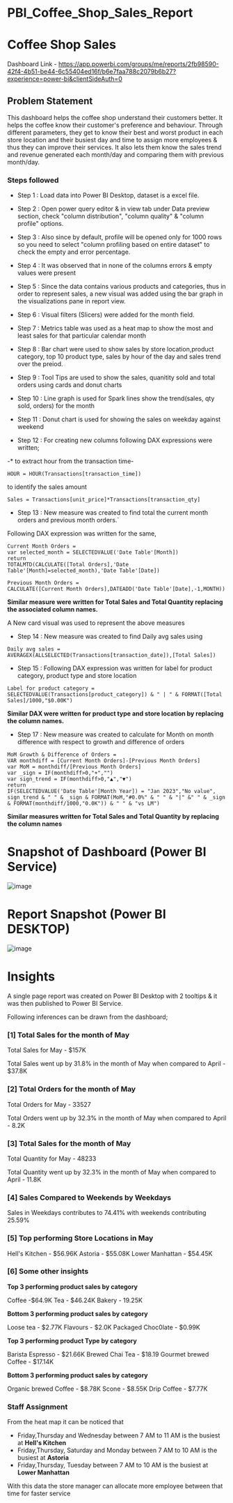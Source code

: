 # PBI_Coffee_Shop_Sales_Report


# Coffee Shop Sales

Dashboard Link - https://app.powerbi.com/groups/me/reports/2fb98590-42f4-4b51-be44-6c55404ed16f/b6e7faa788c2079b6b27?experience=power-bi&clientSideAuth=0

## Problem Statement

This dashboard helps the coffee shop understand their customers better. It helps the coffee know their customer's preference and behaviour. Through different parameters, they get to know their best and worst product in each store location and their busiest day and time to assign more employees & thus they can improve their services. It also lets them know the sales trend and revenue generated each month/day and comparing them with previous month/day.


### Steps followed 

- Step 1 : Load data into Power BI Desktop, dataset is a excel file.
- Step 2 : Open power query editor & in view tab under Data preview section, check "column distribution", "column quality" & "column profile" options.
- Step 3 : Also since by default, profile will be opened only for 1000 rows so you need to select "column profiling based on entire dataset" to check the empty and error percentage.
- Step 4 : It was observed that in none of the columns errors & empty values were present
- Step 5 : Since the data contains various products and categories, thus in order to represent sales, a new visual was added using the bar graph in the visualizations pane in report view. 
- Step 6 : Visual filters (Slicers) were added for the month field.
- Step 7 : Metrics table was used as a heat map to show the most and least sales for that particular calendar month
- Step 8 : Bar chart were used to show sales by store location,product category, top 10 product type, sales by hour of the day and sales trend over the preiod.
- Step 9 : Tool Tips are used to show the sales, quanitity sold and total orders using cards and donut charts
- Step 10 : Line graph is used for Spark lines show the trend(sales, qty sold, orders) for the month
- Step 11 : Donut chart is used for showing the sales on weekday against weekend


- Step 12 : For creating new columns following DAX expressions were written;

-* to extract hour from the transaction time-
```DAX
HOUR = HOUR(Transactions[transaction_time])
```

to identify the sales amount
```DAX
Sales = Transactions[unit_price]*Transactions[transaction_qty]
```
        
- Step 13 : New measure was created to find total the current month orders and previous month orders.`

Following DAX expression was written for the same,

```DAX
Current Month Orders = 
var selected_month = SELECTEDVALUE('Date Table'[Month])
return 
TOTALMTD(CALCULATE([Total Orders],'Date Table'[Month]=selected_month),'Date Table'[Date])
```

```DAX
Previous Month Orders = 
CALCULATE([Current Month Orders],DATEADD('Date Table'[Date],-1,MONTH))
```

**Similar measure were written for Total Sales and Total Quantity replacing the associated column names.**

A New card visual was used to represent the above measures


- Step 14 : New measure was created to find Daily avg sales using
```DAX
Daily avg sales = AVERAGEX(ALLSELECTED(Transactions[transaction_date]),[Total Sales])
```
 
 - Step 15 : Following DAX expression was written for label for product category, product type and store location
 
```DAX
Label for product category = SELECTEDVALUE(Transactions[product_category]) & " | " & FORMAT([Total Sales]/1000,"$0.00K")
```

**Similar DAX were written for product type and store location by replacing the column names.**
  
 - Step 17 : New measure was created to calculate for Month on month difference with respect to growth and difference of orders
 
```DAX
MoM Growth & Difference of Orders = 
VAR monthdiff = [Current Month Orders]-[Previous Month Orders]
var MoM = monthdiff/[Previous Month Orders]
var _sign = IF(monthdiff>0,"+","")
var sign_trend = IF(monthdiff>0,"▲","▼")
return 
IF(SELECTEDVALUE('Date Table'[Month Year]) = "Jan 2023","No value",
sign_trend & " " & _sign & FORMAT(MoM,"#0.0%" & " " & "|" &" " & _sign & FORMAT(monthdiff/1000,"0.0K")) & " " & "vs LM")
```

 **Similar measures written for Total Sales and Total Quantity by replacing the column names**
 
 
# Snapshot of Dashboard (Power BI Service)

![image](https://github.com/user-attachments/assets/091854af-c40e-4fca-8983-8e68bba60d71)

 
 # Report Snapshot (Power BI DESKTOP)

  ![image](https://github.com/user-attachments/assets/35c15ea9-f825-4554-8577-1fce908b8e9c)


# Insights

A single page report was created on Power BI Desktop with 2 tooltips & it was then published to Power BI Service.

Following inferences can be drawn from the dashboard;

### [1] Total Sales for the month of May 

   Total Sales for May - $157K
   
   Total Sales went up by 31.8% in the month of May when compared to April - $37.8K

### [2] Total Orders for the month of May 

   Total Orders for May - 33527
   
   Total Orders went up by 32.3% in the month of May when compared to April - 8.2K
   
### [3] Total Sales for the month of May 

   Total Quantity for May - 48233
   
   Total Quantity went up by 32.3% in the month of May when compared to April - 11.8K

           
###  [4] Sales Compared to Weekends by Weekdays

Sales in Weekdays contributes to 74.41% with weekends contributing 25.59%
  
  
### [5] Top performing Store Locations in May
  
Hell's Kitchen - $56.96K
Astoria - $55.08K
Lower Manhattan - $54.45K

### [6] Some other insights

**Top 3 performing product sales by category**

Coffee -$64.9K
Tea - $46.24K
Bakery - 19.25K

**Bottom 3 performing product sales by category**

Loose tea - $2.77K
Flavours - $2.0K
Packaged Choc0late - $0.99K

**Top 3 performing product Type by category**

Barista Espresso - $21.66K
Brewed Chai Tea - $18.19
Gourmet brewed Coffee - $17.14K

**Bottom 3 performing product sales by category**

Organic brewed Coffee - $8.78K
Scone - $8.55K
Drip Coffee - $7.77K

### Staff Assignment

From the heat map it can be noticed that 
* Friday,Thursday and Wednesday between 7 AM to 11 AM is the busiest at **Hell's Kitchen**
* Friday,Thursday, Saturday and Monday between 7 AM to 10 AM is the busiest at **Astoria**
* Friday,Thursday, Tuesday between 7 AM to 10 AM is the busiest at **Lower Manhattan**

 With this data the store manager can allocate more employee between that time for faster service
